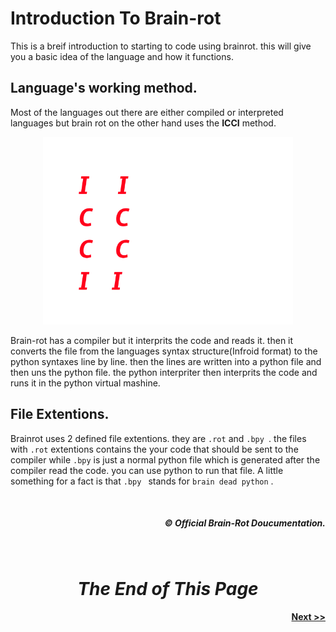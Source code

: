 # **Introduction To Brain-rot**

This is a breif introduction to starting to code using brainrot. this will give you a basic idea of the language and how it functions.

## Language's working method.
Most of the languages out there are either compiled or interpreted languages but brain rot on the other hand uses the **ICCI** method.

<center><img src="./Assets/icci-definition.png
" alt="Definition of ICCI" height="300"></center>

Brain-rot has a compiler but it interprits the code and reads it. then it converts the file from the languages syntax structure(Infroid format) to the python syntaxes line by line. then the lines are written into a python file and then uns the python file. the python interpriter then interprits the code and runs it in the python virtual mashine.

## File Extentions.
Brainrot uses 2 defined file extentions. they are `.rot` and `.bpy `. the files with `.rot` extentions contains the your code that should be sent to the compiler while `.bpy` is just a normal python file which is generated after the compiler read the code. you can use python to run that file. A little something for a fact is that `.bpy ` stands for `brain dead python` .

<br>
<h5 align="right">© Official Brain-Rot Doucumentation.</h5>
<br>

#
# <center>_**The End of This Page**_</center>

#### <center align="right">[Next >>](./setup_guide.md)</center>
